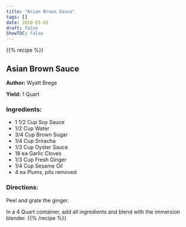 ```yaml
---
title: "Asian Brown Sauce"
tags: []
date: 2018-01-01
draft: false
ShowTOC: false
---
```


{{% recipe %}}

## Asian Brown Sauce

**Author:** Wyatt Brege

**Yield:** 1 Quart


### Ingredients:

-   1 1/2 Cup Soy Sauce
-   1/2 Cup Water
-   3/4 Cup Brown Sugar
-   1/4 Cup Sriracha
-   1/3 Cup Oyster Sauce
-   18 ea Garlic Cloves
-   1/3 Cup Fresh Ginger
-   1/4 Cup Sesame Oil
-   4 ea Plums, pits removed

### Directions: 

Peel and grate the ginger.

In a 4 Quart container, add all ingredients and blend with the immersion
blender.
{{% /recipe %}}
